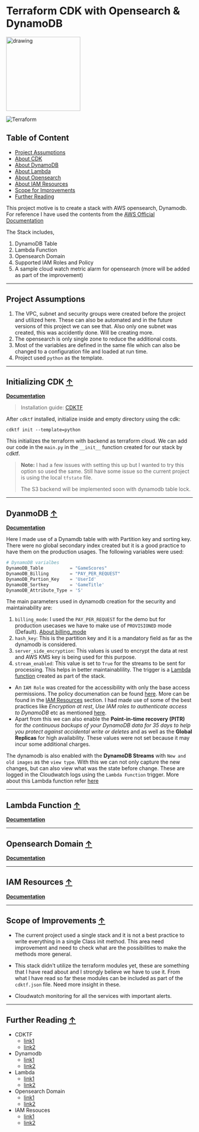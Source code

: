 # Terraform CDK with Opensearch & DynamoDB

<img src="http://ForTheBadge.com/images/badges/made-with-python.svg" alt="drawing" style="width:200px;"/> 

![Terraform](https://img.shields.io/badge/terraform-%235835CC.svg?style=for-the-badge&logo=terraform&logoColor=white)


## Table of Content
* [Project Assumptions](#project-assumptions)
* [About CDK](#initializing-cdk-↑)
* [About DynamoDB](#dyanmodb-↑)
* [About Lambda](#lambda-function-↑)
* [About Opensearch](#opensearch-domain-↑)
* [About IAM Resources](#iam-resources-↑)
* [Scope for Improvements](#scope-of-improvements-↑)
* [Further Reading](#further-reading-↑)

This project motive is to create a stack with AWS opensearch, Dynamodb. For reference I have used the contents from the [AWS Official Documentation](https://docs.aws.amazon.com/opensearch-service/latest/developerguide/integrations.html#integrations-dynamodb)

The Stack includes, 
1. DynamoDB Table
2. Lambda Function
3. Opensearch Domain
4. Supported IAM Roles and Policy
5. A sample cloud watch metric alarm for opensearch (more will be added as part of the improvement)
---
## Project Assumptions
1. The VPC, subnet and security groups were created before the project and utilized here. These can also be automated and in the future versions of this project we can see that. Also only one subnet was created, this was accidently done. Will be creating more.
2. The opensearch is only single zone to reduce the additional costs.
3. Most of the variables are defined in the same file which can also be changed to a configuration file and loaded at run time.
4. Project used `python` as the template.

---
## Initializing CDK [↑](#table-of-content)
**[Documentation](https://developer.hashicorp.com/terraform/cdktf)**
> Installation guide: [CDKTF](https://developer.hashicorp.com/terraform/tutorials/cdktf/cdktf-install)

After `cdktf` installed, initialize inside and empty directory using the cdk:
```shell
cdktf init --template=python
```
This initializes the terraform with backend as terraform cloud. 
We can add our code in the `main.py` in the `__init__` function created for our stack by cdktf.
> **Note:** I had a few issues with setting this up but I wanted to try this option so used the same. Still have some issue so the current project is using the local `tfstate` file. 
> 
> The S3 backend will be implemented soon with dynamodb table lock.
---
## DyanmoDB [↑](#table-of-content)
**[Documentation](https://docs.aws.amazon.com/amazondynamodb/latest/developerguide/Introduction.html)**

Here I made use of a Dynamdb table with with Partition key and sorting key. There were no global secondary index created but it is a good practice to have them on the production usages.
The following variables were used:
```python
# DynamoDB varialbes
DynamoDB_Table          = "GameScores"
DynamoDB_Billing        = "PAY_PER_REQUEST"
DynamoDB_Partion_Key    = 'UserId'
DynamoDB_Sortkey        = 'GameTitle'
DynamoDB_Attribute_Type = 'S'
```
The main parameters used in dynamodb creation for the security and maintainability are:
1. `billing_mode`: I used the `PAY_PER_REQUEST` for the demo but for production usecases we have to make use of `PROVISIONED` mode (Default). [About billing_mode](https://registry.terraform.io/providers/hashicorp/aws/latest/docs/resources/dynamodb_table#billing_mode)
2. `hash_key`: This is the partition key and it is a mandatory field as far as the dynamodb is considered. 
3. `server_side_encryption`: This values is used to encrypt the data at rest and AWS KMS key is being used for this purpose.
4. `stream_enabled`: This value is set to `True` for the streams to be sent for processing. This helps in better maintainablility. The trigger is a [Lambda function](#lambda-function) created as part of the stack.

* An `IAM Role` was created for the accessibility with only the base access permissions. The policy documenation can be found [here](policy.json). More can be found in the [IAM Resources](#iam-resources-↑) section. I had made use of some of the best practices like *Encryption at rest*, *Use IAM roles to authenticate access to DynamoDB* etc as mentioned [here](https://docs.aws.amazon.com/amazondynamodb/latest/developerguide/best-practices-security-preventative.html). 
* Apart from this we can also enable the **Point-in-time recovery (PITR)** for *the continuous backups of your DynamoDB data for 35 days to help you protect against accidental write or deletes* and as well as the **Global Replicas** for high availability. These values were not set because it may incur some additional charges.

The dynamodb is also enabled with the **DynamoDB Streams** with `New and old images` as the `view type`. With this we can not only capture the new changes, but can also view what was the state before change. These are logged in the Cloudwatch logs using the `Lambda Function` trigger. More about this Lambda function refer [here](#lambda-function-↑)


---
## Lambda Function [↑](#table-of-content)
**[Documentation]()**

---
## Opensearch Domain [↑](#table-of-content)
**[Documentation]()**

---
## IAM Resources [↑](#table-of-content)
**[Documentation]()**

---
## Scope of Improvements [↑](#table-of-content)
* The current project used a single stack and it is not a best practice to write everything in a single Class init method. This area need improvement and need to check what are the possibilities to make the methods more general.

* This stack didn't utilize the terraform modules yet, these are something that I have read about and I strongly believe we have to use it. From what I have read so far these modules can be included as part of the `cdktf.json` file. Need more insight in these.

* Cloudwatch monitoring for all the services with important alerts.

---
## Further Reading [↑](#table-of-content)
* CDKTF
    - [link1]()
    - [link2]()
* Dynamodb
    - [link1]()
    - [link2]()
* Lambda
    - [link1]()
    - [link2]()
* Opensearch Domain
    - [link1]()
    - [link2]()
* IAM Resouces
    - [link1]()
    - [link2]()